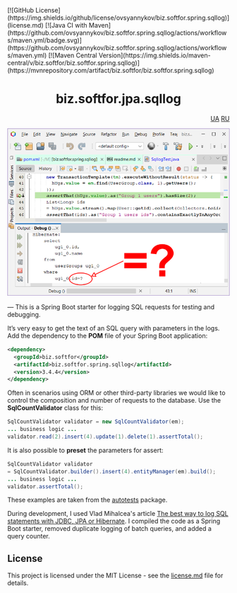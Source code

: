 <p>
[![GitHub License](https://img.shields.io/github/license/ovsyannykov/biz.softfor.spring.sqllog)](license.md)
[![Java CI with Maven](https://github.com/ovsyannykov/biz.softfor.spring.sqllog/actions/workflows/maven.yml/badge.svg)](https://github.com/ovsyannykov/biz.softfor.spring.sqllog/actions/workflows/maven.yml)
[![Maven Central Version](https://img.shields.io/maven-central/v/biz.softfor/biz.softfor.spring.sqllog)](https://mvnrepository.com/artifact/biz.softfor/biz.softfor.spring.sqllog)
</p>

<h1 align="center">biz.softfor.jpa.sqllog</h1>
<p align="right">
  <a href="readme.ua.md">UA</a>
  <a href="readme.ru.md">RU</a>
</p>

![Demo](doc/images/readme.png)

— This is a Spring Boot starter for logging SQL requests for testing and
debugging.

It’s very easy to get the text of an SQL query with parameters in the logs.
Add the dependency to the __POM__ file of your Spring Boot application:
```xml
<dependency>
  <groupId>biz.softfor</groupId>
  <artifactId>biz.softfor.spring.sqllog</artifactId>
  <version>3.4.4</version>
</dependency>
```

Often in scenarios using ORM or other third-party libraries we would like to
control the composition and number of requests to the database. Use the
__SqlCountValidator__ class for this:
```java
SqlCountValidator validator = new SqlCountValidator(em);
... business logic ...
validator.read(2).insert(4).update(1).delete(1).assertTotal();
```

It is also possible to __preset__ the parameters for assert:
```java
SqlCountValidator validator
= SqlCountValidator.builder().insert(4).entityManager(em).build();
... business logic ...
validator.assertTotal();
```

These examples are taken from the [autotests](src/test/java/biz/softfor/spring/sqllog/)
package.

During development, I used Vlad Mihalcea's article
[The best way to log SQL statements with JDBC, JPA or Hibernate](https://vladmihalcea.com/the-best-way-to-log-jdbc-statements/).
I compiled the code as a Spring Boot starter, removed duplicate logging of batch
queries, and added a query counter.

## License

This project is licensed under the MIT License - see the [license.md](license.md) file for details.
